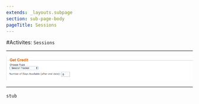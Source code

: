 ```yaml
---
extends: _layouts.subpage
section: sub-page-body
pageTitle: Sessions
---
```


#Activites: `Sessions`

---

![Image of Sessions](../img/activity/get_credit.png)

---

`stub`